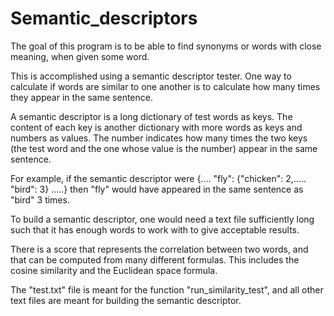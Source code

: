 # Semantic_descriptors

The goal of this program is to be able to find synonyms 
or words with close meaning, when given some word. 

This is accomplished using a semantic descriptor tester.
One way to calculate if words are similar to one 
another is to calculate how many times they appear in the same sentence.

A semantic descriptor is a long dictionary of test words as keys. The 
content of each key is another dictionary with more words as keys and 
numbers as values. The number indicates how many times the two keys
(the test word and the one whose value is the number)
appear in the same sentence.

For example, if the semantic descriptor were
{.... "fly": {"chicken": 2,..... "bird": 3} .....}
then "fly" would have appeared in the same sentence as "bird" 3 times. 

To build a semantic descriptor, one would need a text file sufficiently
long such that it has enough words to work with to give acceptable results.

There is a score that represents the correlation
between two words, and that can be computed from many different formulas. 
This includes the cosine similarity and the Euclidean space formula.

The "test.txt" file is meant for the function "run_similarity_test", 
and all other text files are meant for building the semantic descriptor. 
